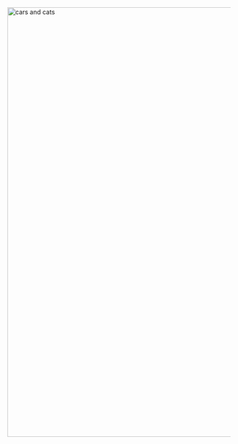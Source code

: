 
<img width="969" alt="cars and cats" src="https://user-images.githubusercontent.com/29441324/31866493-04f4a374-b735-11e7-9df9-e4e573092822.png">
